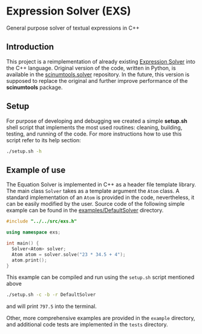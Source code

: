 # Expression Solver (EXS)

General purpose solver of textual expressions in C++

## Introduction

This project is a reimplementation of already existing [Expression Solver](https://vrtulka23.github.io/scinumtools/solver/index.html) into the C++ language.
Original version of the code, written in Python, is available in the [scinumtools.solver](https://github.com/vrtulka23/scinumtools/tree/main/src/scinumtools/solver) repository.
In the future, this version is supposed to replace the original and further improve performance of the **scinumtools** package.

## Setup

For purpose of developing and debugging we created a simple **setup.sh** shell script that implements the most used routines: cleaning, building, testing, and running of the code. For more instructions how to use this script refer to its help section:

```bash
./setup.sh -h
```

## Example of use

The Equation Solver is implemented in C++ as a header file template library.
The main class ``Solver`` takes as a template argument the ``Atom`` class.
A standard implementation of an ``Atom`` is provided in the code, nevertheless, it can be easily modified by the user.
Source code of the following simple example can be found in the [examples/DefaultSolver](https://github.com/vrtulka23/arithmeticpp/tree/main/examples/DefaultSolver) directory.

```cpp
#include "../../src/exs.h"

using namespace exs;

int main() {
  Solver<Atom> solver;
  Atom atom = solver.solve("23 * 34.5 + 4");
  atom.print();
}
```

This example can be compiled and run using the ``setup.sh`` script mentioned above

```bash
./setup.sh -c -b -r DefaultSolver
```

and will print ``797.5`` into the terminal.

Other, more comprehensive examples are provided in the ``example`` directory, and additional code tests are implemented in the ``tests`` directory.
